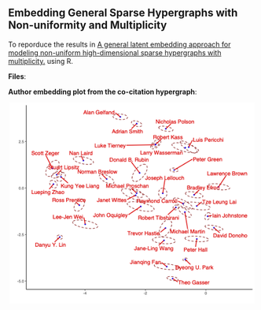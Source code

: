 ## Embedding General Sparse Hypergraphs with Non-uniformity and Multiplicity

To reporduce the results in [A general latent embedding approach for modeling non-uniform high-dimensional sparse hypergraphs with multiplicity.](https://arxiv.org/abs/2410.12108) using R. 

**Files**:

**Author embedding plot from the co-citation hypergraph**:
<p align="center">
<img src="author_embed.png" alt="drawing" width="500"/>
</p>


